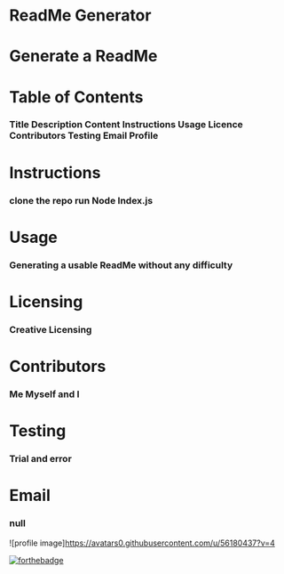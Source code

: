 # ReadMe Generator 
#  Generate a ReadMe 
# Table of Contents 
### Title Description Content Instructions Usage Licence Contributors Testing Email Profile 
# Instructions 
### clone the repo run Node Index.js 
# Usage 
### Generating a usable ReadMe without any difficulty 
# Licensing 
### Creative Licensing 
# Contributors 
### Me Myself and I
# Testing 
### Trial and error 
# Email  
### null 

![profile image]https://avatars0.githubusercontent.com/u/56180437?v=4 
 
[![forthebadge](https://forthebadge.com/images/badges/powered-by-electricity.svg)](https://forthebadge.com)
